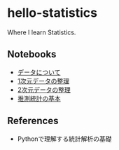 # hello-statistics

Where I learn Statistics.

## Notebooks

- [データについて](https://github.com/sei40kr/hello-statistics/blob/master/notebook/chap01.org)
- [1次元データの整理](https://github.com/sei40kr/hello-statistics/blob/master/notebook/chap02.org)
- [2次元データの整理](https://github.com/sei40kr/hello-statistics/blob/master/notebook/chap03.org)
- [推測統計の基本](https://github.com/sei40kr/hello-statistics/blob/master/notebook/chap04.org)

## References

- Pythonで理解する統計解析の基礎
